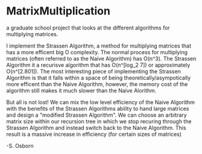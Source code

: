 # MatrixMultiplication
a graduate school project that looks at the different algorithms for multiplying matrices. 

I implement the Strassen Algorithm, a method for multiplying matrices that has a more efficent big O complexity.
The normal process for multiplying matrices (often referred to as the Naive Algorithm) has O(n^3).
The Strassen Algorithm it a recurisve algorithm that has O(n^[log_2 7]) or approximately O(n^[2.801]).
The most interesting piece of implementing the Strassen Algorithm is that it falls within a space of being theoretically/asympotically more efficent than the Naive Algorithm, however, the memory cost of the algorithm still makes it much slower than the Naive Alorithm.

But all is not lost! We can mix the low level efficiency of the Naive Algorithm with the benefits of the Strassen Algorithms ability to hand large matrices and design a "modified Strassen Algorithm". We can choose an arbitrary matrix size within our recursion tree in which we stop recuring through the Strassen Algorithm and instead switch back to the Naive Algorithm. This result is a massive increase in efficiency (for certain sizes of matrices)

-S. Osborn